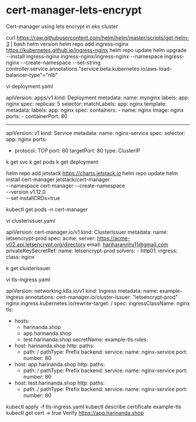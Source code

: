 # cert-manager-lets-encrypt
Cert-manager using lets encrypt in eks cluster

curl https://raw.githubusercontent.com/helm/helm/master/scripts/get-helm-3 | bash
helm version
helm repo add ingress-nginx https://kubernetes.github.io/ingress-nginx
helm repo update
helm upgrade --install ingress-nginx ingress-nginx/ingress-nginx --namespace ingress-nginx --create-namespace --set-string controller.service.annotations."service\.beta\.kubernetes\.io/aws-load-balancer-type"="nlb"

vi deployment.yaml 

apiVersion: apps/v1
kind: Deployment
metadata:
  name: mynginx
  labels:
    app: nginx
spec:
  replicas: 5
  selector:
    matchLabels:
      app: nginx
  template:
    metadata:
      labels:
        app: nginx
    spec:
      containers:
      - name: nginx
        image: nginx
        ports:
        - containerPort: 80

---
apiVersion: v1
kind: Service
metadata:
  name: nginx-service
spec:
  selector:
    app: nginx
  ports:
  - protocol: TCP
    port: 80
    targetPort: 80
  type: ClusterIP

k get svc
k get pods
k get deployment

helm repo add jetstack https://charts.jetstack.io
helm repo update
helm install cert-manager jetstack/cert-manager \
--namespace cert-manager --create-namespace \
--version v1.12.0 \
--set installCRDs=true

kubectl get pods -n cert-manager

vi clusterissuer.yaml

apiVersion: cert-manager.io/v1
kind: ClusterIssuer
metadata:
  name: letsencrypt-prod
spec:
  acme:
    server: https://acme-v02.api.letsencrypt.org/directory
    email: hariharannhv11@gmail.com
    privateKeySecretRef:
      name: letsencrypt-prod
    solvers:
    - http01:
        ingress:
          class: nginx

k get clusterissuer 


vi tls-ingress.yaml

apiVersion: networking.k8s.io/v1
kind: Ingress
metadata:
  name: example-ingress
  annotations:
    cert-manager.io/cluster-issuer: "letsencrypt-prod"
    nginx.ingress.kubernetes.io/rewrite-target: /
spec:
  ingressClassName: nginx
  tls:
  - hosts:
    - harinanda.shop
    - app.harinanda.shop
    - test.harinanda.shop
    secretName: example-tls
  rules:
  - host: harinanda.shop
    http:
      paths:
      - path: /
        pathType: Prefix
        backend:
          service:
            name: nginx-service
            port:
              number: 80
  - host: app.harinanda.shop
    http:
      paths:
      - path: /
        pathType: Prefix
        backend:
          service:
            name: nginx-service
            port:
              number: 80
  - host: test.harinanda.shop
    http:
      paths:
      - path: /
        pathType: Prefix
        backend:
          service:
            name: nginx-service
            port:
              number: 80


kubectl apply -f tls-ingress.yaml
kubectl describe certificate example-tls
kubectl get cert -> true
Verify https://app.harinanda.shop
